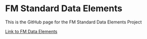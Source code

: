 # FM Standard Data Elements
This is the GitHub page for the FM Standard Data Elements Project

<td><a href="{{ site.baseurl }}/whitepapers/entity-address/" title="entity address whitepaper">Link to FM Data Elements</a></td>
  
